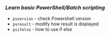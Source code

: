 ### ***Learn basic PowerShell/Batch scripting***
- `psversion` - check Powershell version
- `psresult` - modify how result is displayed
- `psifelse` - how to use if else
